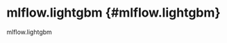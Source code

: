 # mlflow.lightgbm {#mlflow.lightgbm}

<div class="automodule" markdown="1" members="" undoc-members=""
show-inheritance="">

mlflow.lightgbm

</div>
